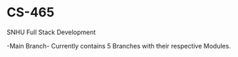 # CS-465
SNHU
Full Stack Development


-Main Branch-
Currently contains 5 Branches with their respective Modules.

